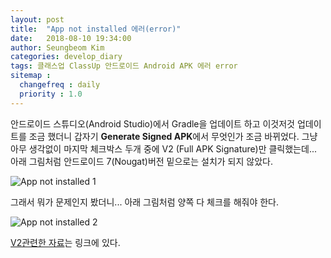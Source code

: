 ```yaml
---
layout: post
title:  "App not installed 에러(error)"
date:   2018-08-10 19:34:00
author: Seungbeom Kim
categories: develop_diary
tags: 클래스업 ClassUp 안드로이드 Android APK 에러 error
sitemap :
  changefreq : daily
  priority : 1.0
---
```


안드로이드 스튜디오(Android Studio)에서 Gradle을 업데이트 하고 이것저것 업데이트를 조금 했더니 갑자기 **Generate Signed APK**에서 무엇인가 조금 바뀌었다. 그냥 아무 생각없이 마지막 체크박스 두개 중에 V2 (Full APK Signature)만 클릭했는데... 아래 그림처럼 안드로이드 7(Nougat)버전 밑으로는 설치가 되지 않았다.

<img src="{{ site.baseurl }}/assets/develop_diary/app_not_installed_error_1.png" title="App not installed 1" class="post-image">

그래서 뭐가 문제인지 봤더니... 아래 그림처럼 양쪽 다 체크를 해줘야 한다.

<img src="{{ site.baseurl }}/assets/develop_diary/app_not_installed_error_2.png" title="App not installed 2" class="post-image">

[V2관련한 자료](https://source.android.com/security/apksigning/v2)는 링크에 있다.

